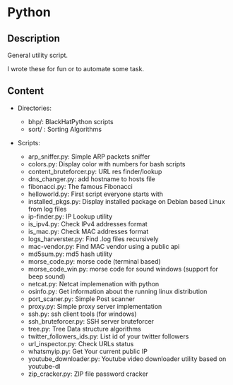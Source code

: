 # Python

## Description
General utility script.

I wrote these for fun or to automate some task.

## Content

* Directories:

  * bhp/: BlackHatPython scripts
  * sort/ : Sorting Algorithms


* Scripts:

  * arp_sniffer.py: Simple ARP packets sniffer
  * colors.py: Display color with numbers for bash scripts
  * content_bruteforcer.py: URL res finder/lookup
  * dns_changer.py: add hostname to hosts file
  * fibonacci.py: The famous Fibonacci
  * helloworld.py: First script everyone starts with
  * installed_pkgs.py: Display installed package on Debian based Linux from log files
  * ip-finder.py: IP Lookup utility
  * is_ipv4.py: Check IPv4 addresses format
  * is_mac.py: Check MAC addresses format
  * logs_harverster.py: Find .log files recursively
  * mac-vendor.py: Find MAC vendor using a public api
  * md5sum.py: md5 hash utility
  * morse_code.py: morse code (terminal based)
  * morse_code_win.py: morse code for sound windows (support for beep sound)
  * netcat.py: Netcat implemenation with python
  * osinfo.py: Get information about the running linux distribution
  * port_scaner.py: Simple Post scanner
  * proxy.py: Simple proxy server implementation
  * ssh.py: ssh client tools (for windows)
  * ssh_bruteforcer.py: SSH server bruteforcer
  * tree.py: Tree Data structure algorithms
  * twitter_followers_ids.py: List id of your twitter followers
  * url_inspector.py: Check URLs status
  * whatsmyip.py: Get Your current public IP
  * youtube_downloader.py: Youtube video downloader utility based on youtube-dl
  * zip_cracker.py: ZIP file password cracker
